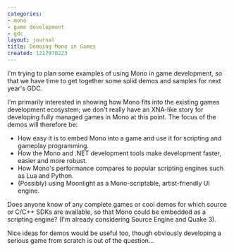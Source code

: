 ```yaml
---
categories:
- mono
- game development
- gdc
layout: journal
title: Demoing Mono in Games
created: 1217970223
---
```

I'm trying to plan some examples of using Mono in game development, so that we have time to get together some solid demos and samples for next year's GDC.

I'm primarily interested in showing how Mono fits into the existing games development ecosystem; we don't really have an XNA-like story for developing fully managed games in Mono at this point. The focus of the demos will therefore be:
<ul>
<li>How easy it is to embed Mono into a game and use it for scripting and gameplay programming.</li>
<li>How the Mono and .NET development tools make development faster, easier and more robust.</li>
<li>How Mono's performance compares to popular scripting engines such as Lua and Python.</li>
<li>(Possibly) using Moonlight as a Mono-scriptable, artist-friendly UI engine.</li>
</ul>

Does anyone know of any complete games or cool demos for which source or C/C++ SDKs are available, so that Mono could be embedded as a scripting engine? (I'm already considering Source Engine and Quake 3).

Nice ideas for demos would be useful too, though obviously developing a serious game from scratch is out of the question...
<!--break-->
